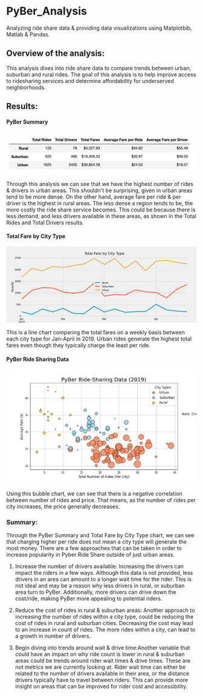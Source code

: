 # PyBer_Analysis
Analyzing ride share data &amp; providing data visualizations using Matplotbib, Matlab & Pandas. 

## Overview of the analysis:
This analysis dives into ride share data to compare trends between urban, suburban and rural rides. The goal of this analysis is to help improve access to ridesharing services and determine affordability for underserved neighborhoods. 

## Results:
#### PyBer Summary 
![pyber_summary](Resources/pyber_summary.png)

Through this analysis we can see that we have the highest number of rides & drivers in urban areas. This shouldn't be surprising, given in urban areas tend to be more dense. On the other hand, average fare per ride & per driver is the highest in rural areas. The less dense a region tends to be, the more costly the ride share service becomes. This could be because there is less demand, and less drivers available in these areas, as shown in the Total Rides and Total Drivers results. 

#### Total Fare by City Type
![Fig8](analysis/Fig8.png)

This is a line chart comparing the total fares on a weekly basis between each city type for Jan-April in 2019. Urban rides generate the highest total fares even though they typically charge the least per ride. 

#### PyBer Ride Sharing Data 
![Fig1](analysis/Fig1.png)

Using this bubble chart, we can see that there is a negative correlation between number of rides and price. That means, as the number of rides per city increases, the price generally decreases. 

### Summary:

Through the PyBer Summary and Total Fare by City Type chart, we can see that charging higher per ride does not mean a city type will generate the most money. There are a few approaches that can be taken in order to increase popularity in Pyber Ride Share outside of just urban areas. 

1. Increase the number of drivers available: Increasing the drivers can impact the riders in a few ways. Although this data is not provided, less drivers in an area can amount to a longer wait time for the rider. This is not ideal and may be a reason why less drivers in rural, or suburban area turn to PyBer. Additionally, more drivers can drive down the cost/ride, making PyBer more appealing to potential riders. 

2. Reduce the cost of rides in rural & suburban areas: Another approach to increasing the number of rides within a city type, could be reducing the cost of rides in rural and suburban cities. Decreasing the cost may lead to an increase in count of rides. The more rides within a city, can lead to a growth in number of drivers. 

3. Begin diving into trends around wait & drive time:Another variable that could have an impact on why ride count is lower in rural & suburban areas could be trends around rider wait times & drive times. These are not metrics we are currently looking at. Rider wait time can either be related to the number of drivers available in their area, or the distance drivers typically have to travel between riders. This can provide more insight on areas that can be improved for rider cost and accessibility. 






